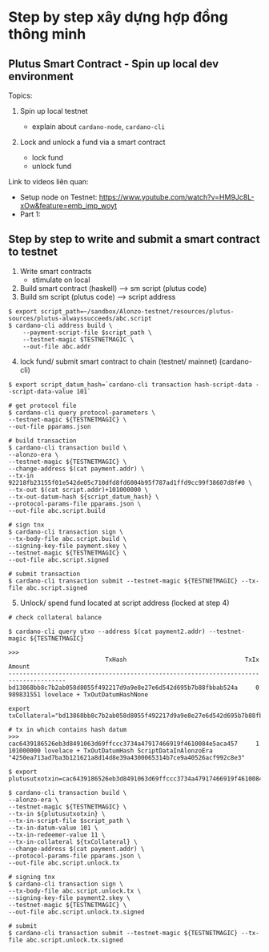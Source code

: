 Step by step xây dựng hợp đồng thông minh
========================

## Plutus Smart Contract - Spin up local dev environment

Topics:

1. Spin up local testnet
    - explain about `cardano-node`, `cardano-cli`

2. Lock and unlock a fund via a smart contract
    - lock fund
    - unlock fund

Link to videos liên quan:
- Setup node on Testnet: https://www.youtube.com/watch?v=HM9Jc8L-xOw&feature=emb_imp_woyt
- Part 1: 

## Step by step to write and submit a smart contract to testnet

1. Write smart contracts
    - stimulate on local
2. Build smart contract (haskell) --> sm script (plutus code)
3. Build sm script (plutus code) --> script address
```
$ export script_path=~/sandbox/Alonzo-testnet/resources/plutus-sources/plutus-alwayssucceeds/abc.script
$ cardano-cli address build \
    --payment-script-file $script_path \
    --testnet-magic $TESTNETMAGIC \
    --out-file abc.addr
```
4. lock fund/ submit smart contract to chain (testnet/ mainnet) (cardano-cli)
```
$ export script_datum_hash=`cardano-cli transaction hash-script-data --script-data-value 101`

# get protocol file
$ cardano-cli query protocol-parameters \
--testnet-magic ${TESTNETMAGIC} \
--out-file pparams.json

# build transaction
$ cardano-cli transaction build \
--alonzo-era \
--testnet-magic ${TESTNETMAGIC} \
--change-address $(cat payment.addr) \
--tx-in 92218fb23155f01e542de05c710dfd8fd6004b95f787ad1ffd9cc99f38607d8f#0 \
--tx-out $(cat script.addr)+101000000 \
--tx-out-datum-hash ${script_datum_hash} \
--protocol-params-file pparams.json \
--out-file abc.script.build

# sign tnx
$ cardano-cli transaction sign \
--tx-body-file abc.script.build \
--signing-key-file payment.skey \
--testnet-magic ${TESTNETMAGIC} \
--out-file abc.script.signed

# submit transaction
$ cardano-cli transaction submit --testnet-magic ${TESTNETMAGIC} --tx-file abc.script.signed
```

5. Unlock/ spend fund located at script address (locked at step 4) 

```
# check collateral balance

$ cardano-cli query utxo --address $(cat payment2.addr) --testnet-magic ${TESTNETMAGIC}

>>>
                           TxHash                                 TxIx        Amount
--------------------------------------------------------------------------------------
bd13868bb8c7b2ab058d8055f492217d9a9e8e27e6d542d695b7b88fbbab524a     0        989831551 lovelace + TxOutDatumHashNone

export txCollateral="bd13868bb8c7b2ab058d8055f492217d9a9e8e27e6d542d695b7b88fbbab524a#0"

# tx in which contains hash datum
>>>
cac6439186526eb3d8491063d69ffccc3734a47917466919f4610084e5aca457     1        101000000 lovelace + TxOutDatumHash ScriptDataInAlonzoEra "4250ea713ad7ba3b121621a8d14d8e39a4300065314b7ce9a40526acf992c8e3"

$ export plutusutxotxin=cac6439186526eb3d8491063d69ffccc3734a47917466919f4610084e5aca457#1

$ cardano-cli transaction build \
--alonzo-era \
--testnet-magic ${TESTNETMAGIC} \
--tx-in ${plutusutxotxin} \
--tx-in-script-file $script_path \
--tx-in-datum-value 101 \
--tx-in-redeemer-value 11 \
--tx-in-collateral ${txCollateral} \
--change-address $(cat payment.addr) \
--protocol-params-file pparams.json \
--out-file abc.script.unlock.tx

# signing tnx
$ cardano-cli transaction sign \
--tx-body-file abc.script.unlock.tx \
--signing-key-file payment2.skey \
--testnet-magic ${TESTNETMAGIC} \
--out-file abc.script.unlock.tx.signed

# submit
$ cardano-cli transaction submit --testnet-magic ${TESTNETMAGIC} --tx-file abc.script.unlock.tx.signed
```